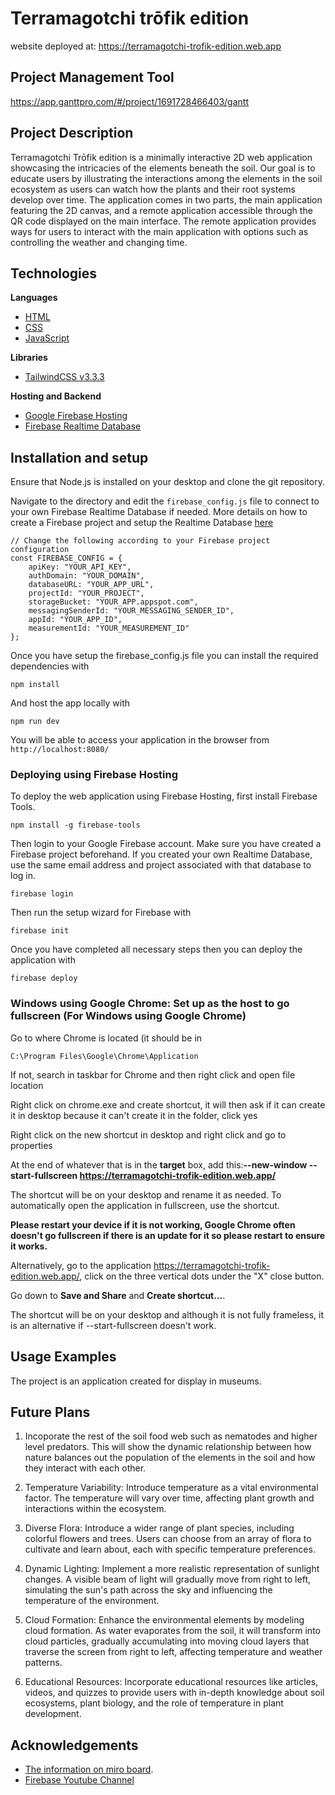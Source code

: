 # Terramagotchi trōfik edition
website deployed at: https://terramagotchi-trofik-edition.web.app

## Project Management Tool
https://app.ganttpro.com/#/project/1691728466403/gantt

## Project Description
Terramagotchi Trōfik edition is a minimally interactive 2D web application showcasing the intricacies of the elements beneath the soil. Our goal is to educate users by illustrating the interactions among the elements in the soil ecosystem as users can watch how the plants and their root systems develop over time. The application comes in two parts, the main application featuring the 2D canvas, and a remote application accessible through the QR code displayed on the main interface. The remote application provides ways for users to interact with the main application with options such as controlling the weather and changing time.

## Technologies

**Languages**
- [HTML](https://developer.mozilla.org/en-US/docs/Web/HTML)
- [CSS](https://developer.mozilla.org/en-US/docs/Web/CSS)
- [JavaScript](https://developer.mozilla.org/en-US/docs/Web/JavaScript)

**Libraries**
- [TailwindCSS v3.3.3](https://tailwindcss.com/docs)

**Hosting and Backend**
- [Google Firebase Hosting](https://firebase.google.com/docs/hosting)
- [Firebase Realtime Database](https://firebase.google.com/docs/database)


## Installation and setup

Ensure that Node.js is installed on your desktop and clone the git repository.

Navigate to the directory and edit the `firebase_config.js` file to connect to your own Firebase Realtime Database if needed. More details on how to create a Firebase project and setup the Realtime Database [here](https://firebase.google.com/docs/web/setup)
```
// Change the following according to your Firebase project configuration
const FIREBASE_CONFIG = {
    apiKey: "YOUR_API_KEY",
    authDomain: "YOUR_DOMAIN",
    databaseURL: "YOUR_APP_URL",
    projectId: "YOUR_PROJECT",
    storageBucket: "YOUR_APP.appspot.com",
    messagingSenderId: "YOUR_MESSAGING_SENDER_ID",
    appId: "YOUR_APP_ID",
    measurementId: "YOUR_MEASUREMENT_ID"
};
```

Once you have setup the firebase_config.js file you can install the required dependencies with
```
npm install
```
And host the app locally with
```
npm run dev
```
You will be able to access your application in the browser from `http://localhost:8080/`

### Deploying using Firebase Hosting
To deploy the web application using Firebase Hosting, first install Firebase Tools. 
```
npm install -g firebase-tools
```
Then login to your Google Firebase account. Make sure you have created a Firebase project beforehand. If you created your own Realtime Database, use the same email address and project associated with that database to log in.
```
firebase login
```
Then run the setup wizard for Firebase with
```
firebase init
```
Once you have completed all necessary steps then you can deploy the application with
```
firebase deploy
```
### Windows using Google Chrome: Set up as the host to go fullscreen (For Windows using Google Chrome)
Go to where Chrome is located (it should be in 
```
C:\Program Files\Google\Chrome\Application
```
If not, search in taskbar for Chrome and then right click and open file location

Right click on chrome.exe and create shortcut, it will then ask if it can create it in desktop because it can't create it in the folder, click yes

Right click on the new shortcut in desktop and right click and go to properties

At the end of whatever that is in the <b>target</b> box, add this:<b>--new-window  --start-fullscreen https://terramagotchi-trofik-edition.web.app/</b>

The shortcut will be on your desktop and rename it as needed. To automatically open the application in fullscreen, use the shortcut.

<b>Please restart your device if it is not working, Google Chrome often doesn't go fullscreen if there is an update for it so please restart to ensure it works.</b>

Alternatively, go to the application https://terramagotchi-trofik-edition.web.app/, click on the three vertical dots under the "X" close button. 

Go down to <b>Save and Share</b> and <b>Create shortcut...</b>.

The shortcut will be on your desktop and although it is not fully frameless, it is an alternative if --start-fullscreen doesn't work.



## Usage Examples
The project is an application created for display in museums.

## Future Plans
1. Incoporate the rest of the soil food web such as nematodes and higher level predators. This will show the dynamic relationship between how nature balances out the population of the elements in the soil and how they interact with each other. 

2. Temperature Variability: Introduce temperature as a vital environmental factor. The temperature will vary over time, affecting plant growth and interactions within the ecosystem. 

3. Diverse Flora: Introduce a wider range of plant species, including colorful flowers and trees. Users can choose from an array of flora to cultivate and learn about, each with specific temperature preferences.

4. Dynamic Lighting: Implement a more realistic representation of sunlight changes. A visible beam of light will gradually move from right to left, simulating the sun's path across the sky and influencing the temperature of the environment.

5. Cloud Formation: Enhance the environmental elements by modeling cloud formation. As water evaporates from the soil, it will transform into cloud particles, gradually accumulating into moving cloud layers that traverse the screen from right to left, affecting temperature and weather patterns.

6. Educational Resources: Incorporate educational resources like articles, videos, and quizzes to provide users with in-depth knowledge about soil ecosystems, plant biology, and the role of temperature in plant development.

## Acknowledgements
- [The information on miro board](https://miro.com/app/board/uXjVOigGsjY=/).
- [Firebase Youtube Channel](https://www.youtube.com/@Firebase)

